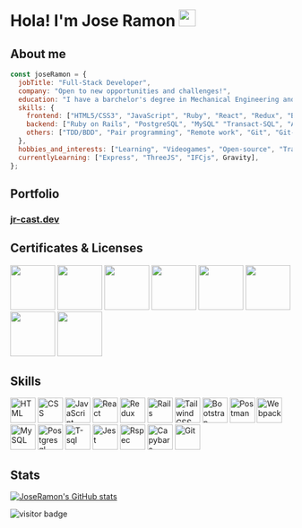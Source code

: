 <h1> Hola! I'm Jose Ramon <img src="./images/hi.gif" style="width: 30px"/> </h1>

## About me
```javascript
const joseRamon = {
  jobTitle: "Full-Stack Developer",
  company: "Open to new opportunities and challenges!",
  education: "I have a barchelor's degree in Mechanical Engineering and a master in Design, Education and Tech",
  skills: {
    frontend: ["HTML5/CSS3", "JavaScript", "Ruby", "React", "Redux", "Bootstrap", "TailwindCSS"],
    backend: ["Ruby on Rails", "PostgreSQL", "MySQL" "Transact-SQL", "API development and documentation"],
    others: ["TDD/BDD", "Pair programming", "Remote work", "Git", "Git-flow", "Agile/extreme programming"]
  },
  hobbies_and_interests: ["Learning", "Videogames", "Open-source", "Traveling", "Guitar"],
  currentlyLearning: ["Express", "ThreeJS", "IFCjs", Gravity],
};
```
<h2 align="left">Portfolio</h2>
<h3><a href="https://jr-cast.dev/">jr-cast.dev</a></h3>

## Certificates & Licenses
<a href="https://courses.edx.org/certificates/7c79b94631864317ac547637f10d26df" target="blank"><img src="https://upload.wikimedia.org/wikipedia/en/thumb/b/b7/Stanford_University_seal_2003.svg/1200px-Stanford_University_seal_2003.svg.png" width="80"></a>
<a href="https://courses.edx.org/certificates/b632d580de7a4d059b545859aa346895" target="blank"><img src="https://upload.wikimedia.org/wikipedia/en/thumb/b/b7/Stanford_University_seal_2003.svg/1200px-Stanford_University_seal_2003.svg.png" width="80"></a>
<a href="https://www.credential.net/9957a1a2-3ea6-485c-8636-0d5466403622" target= "blank"><img 
src="https://templates.images.credential.net/15834231169533149351764588695625.png" width="80"></a>
<a href="https://www.credential.net/b6d9a00f-944a-4132-946e-3fc113a93927" target= "blank"><img 
src="https://templates.images.credential.net/15790421063942253832023806501758.png" width="80"></a>
<a href="https://www.credential.net/ebdda74f-b16f-439f-a989-20dd075ca50e" target= "blank"><img 
src="https://templates.images.credential.net/15790420075846753839720457960174.png" width="80"></a>
<a href="https://www.credential.net/6eaa3141-20c7-4fdc-97f9-cfc35728f69a" target="blank"><img src="https://templates.images.credential.net/15790419775515809487933217124360.png" width="80"></a>
<a href="https://www.credential.net/0be2013f-6dcb-4a9d-9eee-1017d5dcd66a" target="blank"><img src="https://templates.images.credential.net/15959755104909798720520579501098.png" width="80"></a>
<a href="https://www.credential.net/0c2a8183-f8e7-4590-a0ed-1c118a804b68" target="blank"><img src="https://templates.images.credential.net/15790420725707015843039145125501.png" width="80"></a>

<h2 align="left">Skills</h2>
<p align="left">
<div>
	<img height="45" src="https://user-images.githubusercontent.com/25181517/117447535-f00a3a00-af3d-11eb-89bf-45aaf56dbaf1.png" alt="HTML" title="HTML" />
	<img height="45" src="https://user-images.githubusercontent.com/25181517/117447663-0fa16280-af3e-11eb-8677-bcf8e4f8e298.png" alt="CSS" title="CSS" />
  	<img height="45" src="https://user-images.githubusercontent.com/25181517/117447155-6a868a00-af3d-11eb-9cfe-245df15c9f3f.png" alt="JavaScript" title="JavaScript" />
  <img height="45" src="https://github.com/get-icon/geticon/raw/master/icons/react.svg" alt="React" title="React" />
	<img height="45" src="https://github.com/get-icon/geticon/raw/master/icons/redux.svg" alt="Redux" title="Redux" />
  <img height="45" src="https://cdn3.iconfinder.com/data/icons/popular-services-brands-vol-2/512/ruby-on-rails-512.png" alt="Rails" title="Rails" />
	<img height="45" src="https://bourhaouta.gallerycdn.vsassets.io/extensions/bourhaouta/tailwindshades/0.0.5/1592520164095/Microsoft.VisualStudio.Services.Icons.Default" alt="TailwindCSS" title="TailwindCSS" />
	<img height="45" src="https://user-images.githubusercontent.com/25181517/121402101-c89df700-c959-11eb-8b4a-bbadf9e84b30.png" alt="Bootstrap" title="Bootstrap" />
	<img height="45" src="https://uxwing.com/wp-content/themes/uxwing/download/brands-and-social-media/postman-icon.png" alt="Postman" title="Postman" />
	<img height="45" src="https://github.com/get-icon/geticon/raw/master/icons/webpack.svg" alt="Webpack" title="Webpack" />
	<img height="45" src="https://github.com/get-icon/geticon/raw/master/icons/mysql.svg" alt="MySQL" title="MySQL" />
	<img height="45" src="https://github.com/get-icon/geticon/raw/master/icons/postgresql.svg" alt="Postgresql" title="Postgresql" />
  <img height="45" src="https://warrenlafrance.files.wordpress.com/2020/01/tsql-icon.png?w=207" alt="T-sql" title="T-sql" />
  <img height="45" src="https://github.com/get-icon/geticon/raw/master/icons/jest.svg" alt="Jest" title="Jest" />
  <img height="45" src="https://seeklogo.com/images/R/rspec-logo-DA1EE19A18-seeklogo.com.png" alt="Rspec" title="Rspec" />
  <img height="45" src="https://cdn-icons-png.flaticon.com/512/311/311523.png" alt="Capybara" title="Capybara" />
	<img height="45" src="https://user-images.githubusercontent.com/25181517/117364277-fc4eb280-aebd-11eb-8769-a3583c6a2037.png" alt="Git" title="Git" />
</div>
</p>

## Stats

[![JoseRamon's GitHub stats](https://github-readme-stats.vercel.app/api?username=jr-cast&theme=dark)](https://github.com/anuraghazra/github-readme-stats) 

![visitor badge](https://visitor-badge.glitch.me/badge?page_id=jr-cast.visitor-badge)


